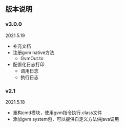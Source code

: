 ## 版本说明

### v3.0.0

2021.5.19

- 补充文档
- 注册gvm native方法
  - GvmOut.to
- 配置化日志打印
    - 调用日志
    - 执行日志

### v2.1

2021.5.18

- 重构cmd模块，使用gvm指令执行.class文件
- 添加gvm system包，可以提供自定义方法供java调用
